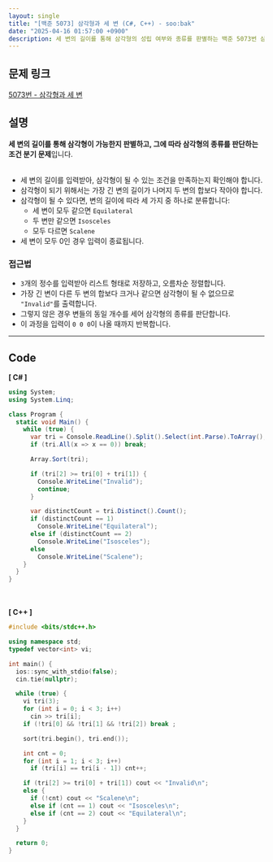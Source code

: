 ```yaml
---
layout: single
title: "[백준 5073] 삼각형과 세 변 (C#, C++) - soo:bak"
date: "2025-04-16 01:57:00 +0900"
description: 세 변의 길이를 통해 삼각형의 성립 여부와 종류를 판별하는 백준 5073번 삼각형과 세 변 문제의 C# 및 C++ 풀이 및 해설
---
```


## 문제 링크
[5073번 - 삼각형과 세 변](https://www.acmicpc.net/problem/5073)

## 설명
**세 변의 길이를 통해 삼각형이 가능한지 판별하고, 그에 따라 삼각형의 종류를 판단하는 조건 분기 문제**입니다.<br>
<br>

- 세 변의 길이를 입력받아, 삼각형이 될 수 있는 조건을 만족하는지 확인해야 합니다.<br>
- 삼각형이 되기 위해서는 가장 긴 변의 길이가 나머지 두 변의 합보다 작아야 합니다.<br>
- 삼각형이 될 수 있다면, 변의 길이에 따라 세 가지 중 하나로 분류합니다:<br>
  - 세 변이 모두 같으면 `Equilateral`<br>
  - 두 변만 같으면 `Isosceles`<br>
  - 모두 다르면 `Scalene`<br>
- 세 변이 모두 0인 경우 입력이 종료됩니다.<br>

### 접근법
- `3`개의 정수를 입력받아 리스트 형태로 저장하고, 오름차순 정렬합니다.<br>
- 가장 긴 변이 다른 두 변의 합보다 크거나 같으면 삼각형이 될 수 없으므로 `"Invalid"`를 출력합니다.<br>
- 그렇지 않은 경우 변들의 동일 개수를 세어 삼각형의 종류를 판단합니다.<br>
- 이 과정을 입력이 `0 0 0`이 나올 때까지 반복합니다.<br>

---

## Code
<b>[ C# ] </b>
<br>

```csharp
using System;
using System.Linq;

class Program {
  static void Main() {
    while (true) {
      var tri = Console.ReadLine().Split().Select(int.Parse).ToArray();
      if (tri.All(x => x == 0)) break;

      Array.Sort(tri);

      if (tri[2] >= tri[0] + tri[1]) {
        Console.WriteLine("Invalid");
        continue;
      }

      var distinctCount = tri.Distinct().Count();
      if (distinctCount == 1)
        Console.WriteLine("Equilateral");
      else if (distinctCount == 2)
        Console.WriteLine("Isosceles");
      else
        Console.WriteLine("Scalene");
    }
  }
}
```

<br><br>
<b>[ C++ ] </b>
<br>

```cpp
#include <bits/stdc++.h>

using namespace std;
typedef vector<int> vi;

int main() {
  ios::sync_with_stdio(false);
  cin.tie(nullptr);

  while (true) {
    vi tri(3);
    for (int i = 0; i < 3; i++)
      cin >> tri[i];
    if (!tri[0] && !tri[1] && !tri[2]) break ;

    sort(tri.begin(), tri.end());

    int cnt = 0;
    for (int i = 1; i < 3; i++)
      if (tri[i] == tri[i - 1]) cnt++;

    if (tri[2] >= tri[0] + tri[1]) cout << "Invalid\n";
    else {
      if (!cnt) cout << "Scalene\n";
      else if (cnt == 1) cout << "Isosceles\n";
      else if (cnt == 2) cout << "Equilateral\n";
    }
  }

  return 0;
}
```
